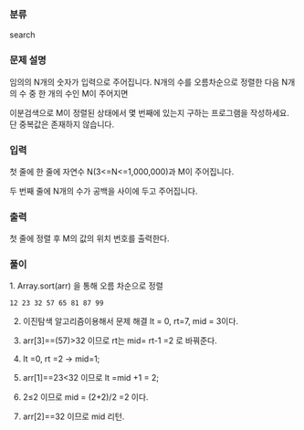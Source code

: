### 분류

search

### 문제 설명

<p>
임의의 N개의 숫자가 입력으로 주어집니다. N개의 수를 오름차순으로 정렬한 다음 N개의 수 중 한 개의 수인 M이 주어지면

이분검색으로 M이 정렬된 상태에서 몇 번째에 있는지 구하는 프로그램을 작성하세요. 단 중복값은 존재하지 않습니다.
</p>


### 입력

 <p>첫 줄에 한 줄에 자연수 N(3<=N<=1,000,000)과 M이 주어집니다.

두 번째 줄에 N개의 수가 공백을 사이에 두고 주어집니다.</p>

### 출력

 <p>첫 줄에 정렬 후 M의 값의 위치 번호를 출력한다.</p>

### 풀이 

<p>
1. Array.sort(arr) 을 통해 오름 차순으로 정렬
    
    12 23 32 57 65 81 87 99
    
2. 이진탐색 알고리즘이용해서 문제 해결 lt = 0, rt=7, mid = 3이다.

3. arr[3]==(57)>32 이므로 rt는 mid= rt-1 =2 로 바꿔준다.

4. lt =0, rt =2 → mid=1;

5. arr[1]==23<32 이므로 lt =mid +1 = 2;

6. 2≤2 이므로 mid = (2+2)/2 =2 이다.

7. arr[2]==32 이므로 mid 리턴.
</p>


